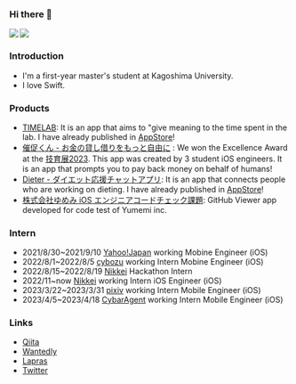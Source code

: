 ### Hi there 👋


<a href="https://github.com/anuraghazra/github-readme-stats">
  <img src="https://github-readme-stats.vercel.app/api?username=hamadayuuki&count_private=true&show_icons=true" />
</a> 

<a href="https://github.com/anuraghazra/github-readme-stats">
  <img align="left" src="https://github-readme-stats.vercel.app/api/top-langs/?username=hamadayuuki&hide=Jupyter%20Notebook&layout=compact" />
</a>

### Introduction
- I'm a first-year master's student at Kagoshima University.
- I love Swift.

### Products
- [TIMELAB](https://github.com/hamadayuuki/timelab): It is an app that aims to "give meaning to the time spent in the lab. I have already published in [AppStore](https://apps.apple.com/jp/app/timelab/id6446396011)!
- [催促くん - お金の貸し借りをもっと自由に](https://github.com/TeamAppleMan/saisokukunn) : We won the Excellence Award at the [技育展2023](https://talent.supporterz.jp/geekten/2022/exhibition.html#theme15). This app was created by 3 student iOS engineers. It is an app that prompts you to pay back money on behalf of humans!
- [Dieter - ダイエット応援チャットアプリ](https://apps.apple.com/jp/app/dieter-%E3%83%80%E3%82%A4%E3%82%A8%E3%83%83%E3%83%88%E5%BF%9C%E6%8F%B4%E3%83%81%E3%83%A3%E3%83%83%E3%83%88%E3%82%A2%E3%83%97%E3%83%AA/id1563687645): It is an app that connects people who are working on dieting. I have already published in [AppStore](https://apps.apple.com/jp/app/dieter-%E3%83%80%E3%82%A4%E3%82%A8%E3%83%83%E3%83%88%E5%BF%9C%E6%8F%B4%E3%83%81%E3%83%A3%E3%83%83%E3%83%88%E3%82%A2%E3%83%97%E3%83%AA/id1563687645)!
- [株式会社ゆめみ iOS エンジニアコードチェック課題](https://github.com/hamadayuuki/yumemi-ios-engineer-codecheck): GitHub Viewer app developed for code test of Yumemi inc.

### Intern
- 2021/8/30~2021/9/10 [Yahoo!Japan](https://about.yahoo.co.jp/) working Mobine Engineer (iOS)
- 2022/8/1~2022/8/5 [cybozu](https://cybozu.co.jp/) working Intern Mobine Engineer (iOS)
- 2022/8/15~2022/8/19 [Nikkei](https://www.nikkei.com/) Hackathon Intern
- 2022/11~now [Nikkei](https://about.mercari.com/) working Intern iOS Engineer (iOS)
- 2023/3/22~2023/3/31 [pixiv](https://www.pixiv.co.jp/) working Intern Mobile Engineer (iOS)
- 2023/4/5~2023/4/18 [CybarAgent](https://www.cyberagent.co.jp/) working Intern Mobile Engineer (iOS)

### Links
- [Qiita](https://qiita.com/Soccerboy_Hamada)
- [Wantedly](https://www.wantedly.com/id/hamadayuuki)
- [Lapras](https://lapras.com/person)
- [Twitter](https://twitter.com/ios_hamada)
